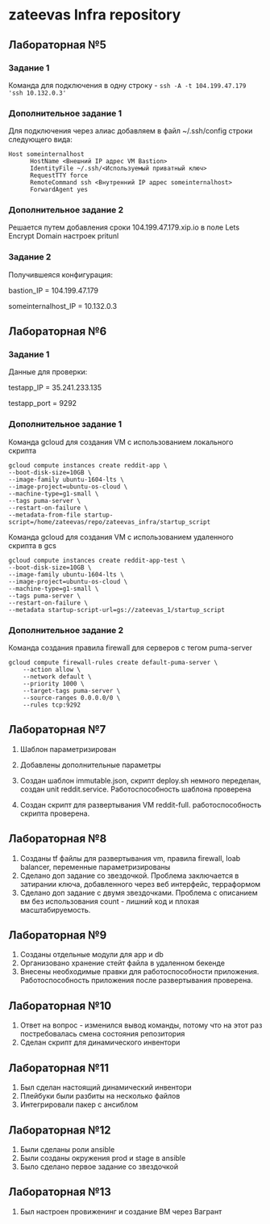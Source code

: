 # zateevas Infra repository
## Лабораторная №5
### Задание 1

Команда для подключения в одну строку - `ssh -A -t 104.199.47.179 'ssh 10.132.0.3'`

### Дополнительное задание 1
Для подключения через алиас добавляем в файл ~/.ssh/config строки следующего вида:

```
Host someinternalhost
      HostName <Внешний IP адрес VM Bastion>
      IdentityFile ~/.ssh/<Используемый приватный ключ>
      RequestTTY force
      RemoteCommand ssh <Внутренний IP адрес someinternalhost>
      ForwardAgent yes
```
### Дополнительное задание 2
Решается путем добавления сроки 104.199.47.179.xip.io в поле Lets Encrypt Domain настроек pritunl

### Задание 2
Получившеяся конфигурация:

bastion_IP = 104.199.47.179

someinternalhost_IP = 10.132.0.3

## Лабораторная №6
### Задание 1

Данные для проверки:

testapp_IP = 35.241.233.135

testapp_port = 9292

### Дополнительное задание 1
Команда gcloud для создания VM с использованием локального скрипта

```
gcloud compute instances create reddit-app \
--boot-disk-size=10GB \
--image-family ubuntu-1604-lts \
--image-project=ubuntu-os-cloud \
--machine-type=g1-small \
--tags puma-server \
--restart-on-failure \
--metadata-from-file startup-script=/home/zateevas/repo/zateevas_infra/startup_script
```

Команда gcloud для создания VM с использованием удаленного скрипта в gcs

```
gcloud compute instances create reddit-app-test \
--boot-disk-size=10GB \
--image-family ubuntu-1604-lts \
--image-project=ubuntu-os-cloud \
--machine-type=g1-small \
--tags puma-server \
--restart-on-failure \
--metadata startup-script-url=gs://zateevas_1/startup_script
```

### Дополнительное задание 2
Команда создания правила firewall для серверов с тегом puma-server
```
gcloud compute firewall-rules create default-puma-server \
	--action allow \
	--network default \
	--priority 1000 \
	--target-tags puma-server \
	--source-ranges 0.0.0.0/0 \
	--rules tcp:9292
```

## Лабораторная №7

1. Шаблон параметризирован

2. Добавлены дополнительные параметры

3. Создан шаблон immutable.json, скрипт deploy.sh немного переделан, создан unit reddit.service. Работоспособность шаблона проверена

4. Создан скрипт для развертывания VM reddit-full. работоспособность скрипта проверена. 

## Лабораторная №8

1. Созданы tf файлы для развертывания vm, правила firewall, loab balancer, переменные параметризированы
2. Сделано доп задание со звездочкой. Проблема заключается в затирании ключа, добавленного через веб интерфейс, терраформом 
3. Сделано доп задание с двумя звездочками. Проблема с описанием вм без использования count - лишний код и плохая масштабируемость.


## Лабораторная №9

1. Созданы отдельные модули для app и db
2. Организовано хранение стейт файла в удаленном бекенде
3. Внесены необходимые правки для работоспособности приложения. Работоспособность приложения после развертывания проверена. 

## Лабораторная №10

1. Ответ на вопрос - изменился вывод команды, потому что на этот раз постребовалась смена состояния репозитория
2. Сделан скрипт для динамического инвентори

## Лабораторная №11

1. Был сделан настоящий динамический инвентори
2. Плейбуки были разбиты на несколько файлов
3. Интегрировали пакер с ансиблом
## Лабораторная №12

1. Были сделаны роли ansible
2. Были созданы окружения prod и stage в ansible
3. Было сделано первое задание со звездочкой

## Лабораторная №13

1. Был настроен провиженинг и создание ВМ через Вагрант